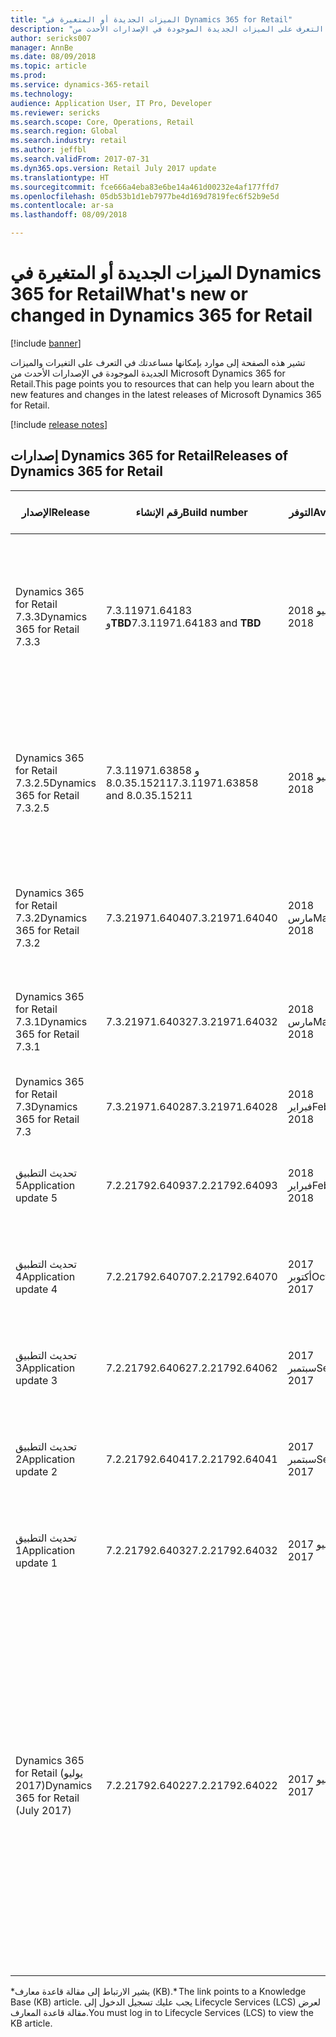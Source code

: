 ```yaml
---
title: "الميزات الجديدة أو المتغيرة في Dynamics 365 for Retail"
description: "تشير هذه الصفحة إلى موارد بإمكانها مساعدتك في التعرف على الميزات الجديدة الموجودة في الإصدارات الأحدث من Microsoft Dynamics 365 for Retail."
author: sericks007
manager: AnnBe
ms.date: 08/09/2018
ms.topic: article
ms.prod: 
ms.service: dynamics-365-retail
ms.technology: 
audience: Application User, IT Pro, Developer
ms.reviewer: sericks
ms.search.scope: Core, Operations, Retail
ms.search.region: Global
ms.search.industry: retail
ms.author: jeffbl
ms.search.validFrom: 2017-07-31
ms.dyn365.ops.version: Retail July 2017 update
ms.translationtype: HT
ms.sourcegitcommit: fce666a4eba83e6be14a461d00232e4af177ffd7
ms.openlocfilehash: 05db53b1d1eb7977be4d169d7819fec6f52b9e5d
ms.contentlocale: ar-sa
ms.lasthandoff: 08/09/2018

---
```


# <a name="whats-new-or-changed-in-dynamics-365-for-retail"></a><span data-ttu-id="3b137-103">الميزات الجديدة أو المتغيرة في Dynamics 365 for Retail</span><span class="sxs-lookup"><span data-stu-id="3b137-103">What's new or changed in Dynamics 365 for Retail</span></span>

[!include [banner](../../includes/banner.md)]

<span data-ttu-id="3b137-104">تشير هذه الصفحة إلى موارد بإمكانها مساعدتك في التعرف على التغيرات والميزات الجديدة الموجودة في الإصدارات الأحدث من Microsoft Dynamics 365 for Retail.</span><span class="sxs-lookup"><span data-stu-id="3b137-104">This page points you to resources that can help you learn about the new features and changes in the latest releases of Microsoft Dynamics 365 for Retail.</span></span>

[!include [release notes](../includes/release-notes.md)]

## <a name="releases-of-dynamics-365-for-retail"></a><span data-ttu-id="3b137-105">إصدارات Dynamics 365 for Retail</span><span class="sxs-lookup"><span data-stu-id="3b137-105">Releases of Dynamics 365 for Retail</span></span>

|<span data-ttu-id="3b137-106">الإصدار</span><span class="sxs-lookup"><span data-stu-id="3b137-106">Release</span></span> | <span data-ttu-id="3b137-107">رقم الإنشاء</span><span class="sxs-lookup"><span data-stu-id="3b137-107">Build number</span></span> | <span data-ttu-id="3b137-108">التوفر</span><span class="sxs-lookup"><span data-stu-id="3b137-108">Availability</span></span> | <span data-ttu-id="3b137-109">تعرف على المزيد</span><span class="sxs-lookup"><span data-stu-id="3b137-109">Learn more</span></span> |
|--------|--------------|--------------|------------|
|<span data-ttu-id="3b137-110">Dynamics 365 for Retail 7.3.3</span><span class="sxs-lookup"><span data-stu-id="3b137-110">Dynamics 365 for Retail 7.3.3</span></span> | <span data-ttu-id="3b137-111">7.3.11971.64183 و**TBD**</span><span class="sxs-lookup"><span data-stu-id="3b137-111">7.3.11971.64183 and **TBD**</span></span> | <span data-ttu-id="3b137-112">2018 يوليو</span><span class="sxs-lookup"><span data-stu-id="3b137-112">July 2018</span></span> | [<span data-ttu-id="3b137-113">KB 4456699: الإصدار 7.3.3 - حزمة BugFix 2\*</span><span class="sxs-lookup"><span data-stu-id="3b137-113">KB 4456699: Version 7.3.3 - BugFix Package 2\*</span></span>](https://fix.lcs.dynamics.com/Issue/Details?kb=4456699&bugId=235982&qc=e7d86ad6505eb37945b31374adfae2c6133ee737dde2e044a4aa5260c4f8edc1) |
|<span data-ttu-id="3b137-114">Dynamics 365 for Retail 7.3.2.5</span><span class="sxs-lookup"><span data-stu-id="3b137-114">Dynamics 365 for Retail 7.3.2.5</span></span> | <span data-ttu-id="3b137-115">7.3.11971.63858 و 8.0.35.15211</span><span class="sxs-lookup"><span data-stu-id="3b137-115">7.3.11971.63858 and 8.0.35.15211</span></span> | <span data-ttu-id="3b137-116">2018 يونيو</span><span class="sxs-lookup"><span data-stu-id="3b137-116">June 2018</span></span> | [<span data-ttu-id="3b137-117">KB 4338874: الإصدار 7.3.2.5 - حزمة BugFix 1\*</span><span class="sxs-lookup"><span data-stu-id="3b137-117">KB 4338874: Version 7.3.2.5 - BugFix Package 1\*</span></span>](https://fix.lcs.dynamics.com/Issue/Details?kb=4342134&bugId=225730&qc=9b98d165f3d71ea36abe15b7acb33c9d59199e95915f4de9486313d1b02665e3)  |
|<span data-ttu-id="3b137-118">Dynamics 365 for Retail 7.3.2</span><span class="sxs-lookup"><span data-stu-id="3b137-118">Dynamics 365 for Retail 7.3.2</span></span> | <span data-ttu-id="3b137-119">7.3.21971.64040</span><span class="sxs-lookup"><span data-stu-id="3b137-119">7.3.21971.64040</span></span> | <span data-ttu-id="3b137-120">2018 مارس</span><span class="sxs-lookup"><span data-stu-id="3b137-120">March 2018</span></span> | [<span data-ttu-id="3b137-121">قاعدة المعارف 4093263: الإصدار 7.3.2\*</span><span class="sxs-lookup"><span data-stu-id="3b137-121">KB 4093263: Version 7.3.2\*</span></span>](https://fix.lcs.dynamics.com/Issue/Details?kb=4093263&bugId=3937220&qc=63d57de184b7b2ac5563767292dacaea8621707198b55ea9c5f08b106a4c5132) |
|<span data-ttu-id="3b137-122">Dynamics 365 for Retail 7.3.1</span><span class="sxs-lookup"><span data-stu-id="3b137-122">Dynamics 365 for Retail 7.3.1</span></span> | <span data-ttu-id="3b137-123">7.3.21971.64032</span><span class="sxs-lookup"><span data-stu-id="3b137-123">7.3.21971.64032</span></span> | <span data-ttu-id="3b137-124">2018 مارس</span><span class="sxs-lookup"><span data-stu-id="3b137-124">March 2018</span></span> | [<span data-ttu-id="3b137-125">قاعدة المعارف 4092799: الإصدار 7.3.1\*</span><span class="sxs-lookup"><span data-stu-id="3b137-125">KB 4092799: Version 7.3.1\*</span></span>](https://fix.lcs.dynamics.com/Issue/Details?kb=4092799&bugId=3936439&qc=b095917f0b114a26af430086cd5dc7eb4d383b6bcf225a62952cacff0f730c06) |
|<span data-ttu-id="3b137-126">Dynamics 365 for Retail 7.3</span><span class="sxs-lookup"><span data-stu-id="3b137-126">Dynamics 365 for Retail 7.3</span></span> | <span data-ttu-id="3b137-127">7.3.21971.64028</span><span class="sxs-lookup"><span data-stu-id="3b137-127">7.3.21971.64028</span></span> | <span data-ttu-id="3b137-128">2018 فبراير</span><span class="sxs-lookup"><span data-stu-id="3b137-128">February 2018</span></span> | |
|<span data-ttu-id="3b137-129">تحديث التطبيق 5</span><span class="sxs-lookup"><span data-stu-id="3b137-129">Application update 5</span></span> | <span data-ttu-id="3b137-130">7.2.21792.64093</span><span class="sxs-lookup"><span data-stu-id="3b137-130">7.2.21792.64093</span></span> | <span data-ttu-id="3b137-131">2018 فبراير</span><span class="sxs-lookup"><span data-stu-id="3b137-131">February 2018</span></span> | [<span data-ttu-id="3b137-132">قاعدة المعارف 4089596: تحديث 5\*</span><span class="sxs-lookup"><span data-stu-id="3b137-132">KB 4089596: Update 5\*</span></span>](https://fix.lcs.dynamics.com/Issue/Details?kb=4089596&bugId=3893142&qc=ee9db96dd13dc341e7019fad3d36d01c6dfc4edf631f752f66d87f2ebbd256f5) |
|<span data-ttu-id="3b137-133">تحديث التطبيق 4</span><span class="sxs-lookup"><span data-stu-id="3b137-133">Application update 4</span></span> | <span data-ttu-id="3b137-134">7.2.21792.64070</span><span class="sxs-lookup"><span data-stu-id="3b137-134">7.2.21792.64070</span></span> | <span data-ttu-id="3b137-135">2017 أكتوبر</span><span class="sxs-lookup"><span data-stu-id="3b137-135">October 2017</span></span> | [<span data-ttu-id="3b137-136">قاعدة المعارف 4052437: تحديث 4\*</span><span class="sxs-lookup"><span data-stu-id="3b137-136">KB 4052437: Update 4\*</span></span>](https://fix.lcs.dynamics.com/Issue/Details?kb=4052437&bugId=3866274&qc=dfcd40f8c5d0d863cc6ae10fe7dd3fb57450327d4f82f10c57886d579e6d4838) |
|<span data-ttu-id="3b137-137">تحديث التطبيق 3</span><span class="sxs-lookup"><span data-stu-id="3b137-137">Application update 3</span></span> | <span data-ttu-id="3b137-138">7.2.21792.64062</span><span class="sxs-lookup"><span data-stu-id="3b137-138">7.2.21792.64062</span></span> | <span data-ttu-id="3b137-139">2017 سبتمبر</span><span class="sxs-lookup"><span data-stu-id="3b137-139">September 2017</span></span> |[<span data-ttu-id="3b137-140">قاعدة المعارف 4045959: تحديث 3\*</span><span class="sxs-lookup"><span data-stu-id="3b137-140">KB 4045959: Update 3\*</span></span>](https://fix.lcs.dynamics.com/Issue/Resolved?kb=4045959&bugId=3857200&qc=a4c0715ff69d491d63c424f56b124f458ac3ca422e4a74c67d23a58b16050ad1)|
|<span data-ttu-id="3b137-141">تحديث التطبيق 2</span><span class="sxs-lookup"><span data-stu-id="3b137-141">Application update 2</span></span> | <span data-ttu-id="3b137-142">7.2.21792.64041</span><span class="sxs-lookup"><span data-stu-id="3b137-142">7.2.21792.64041</span></span> | <span data-ttu-id="3b137-143">2017 سبتمبر</span><span class="sxs-lookup"><span data-stu-id="3b137-143">September 2017</span></span> | [<span data-ttu-id="3b137-144">قاعدة المعارف 4042241: تحديث 2\*</span><span class="sxs-lookup"><span data-stu-id="3b137-144">KB 4042241: Update 2\*</span></span>](https://fix.lcs.dynamics.com/Issue/Resolved?kb=4042241&bugId=3850819&qc=578d82fcfe02befb2a2ee4af467bda26af88742548e1bd8291a359ebdb360410)|
|<span data-ttu-id="3b137-145">تحديث التطبيق 1</span><span class="sxs-lookup"><span data-stu-id="3b137-145">Application update 1</span></span> |<span data-ttu-id="3b137-146">7.2.21792.64032</span><span class="sxs-lookup"><span data-stu-id="3b137-146">7.2.21792.64032</span></span>   | <span data-ttu-id="3b137-147">2017 يوليو</span><span class="sxs-lookup"><span data-stu-id="3b137-147">July 2017</span></span>|[<span data-ttu-id="3b137-148">قاعدة المعارف 4037180: تحديث 1\*</span><span class="sxs-lookup"><span data-stu-id="3b137-148">KB 4037180: Update 1\*</span></span>](https://fix.lcs.dynamics.com/Issue/Resolved?kb=4037180&bugId=3848337&qc=578d82fcfe02befb2a2ee4af467bda26af88742548e1bd8291a359ebdb360410)|
|<span data-ttu-id="3b137-149">Dynamics 365 for Retail (يوليو 2017)</span><span class="sxs-lookup"><span data-stu-id="3b137-149">Dynamics 365 for Retail (July 2017)</span></span> | <span data-ttu-id="3b137-150">7.2.21792.64022</span><span class="sxs-lookup"><span data-stu-id="3b137-150">7.2.21792.64022</span></span>| <span data-ttu-id="3b137-151">2017 يونيو</span><span class="sxs-lookup"><span data-stu-id="3b137-151">June 2017</span></span> | <span data-ttu-id="3b137-152">رجع ميزات Retail المدرجة في [الميزات الجديدة أو المتغيرة في Dynamics 365 for Finance and Operations،‏ Enterprise edition، (يوليو 2017)](/dynamics365/unified-operations/dev-itpro/get-started/whats-new-application-July-2017-update)</span><span class="sxs-lookup"><span data-stu-id="3b137-152">See the Retail features listed in [What's new or changed in Dynamics 365 for Finance and Operations, Enterprise edition (July 2017)](/dynamics365/unified-operations/dev-itpro/get-started/whats-new-application-July-2017-update).</span></span> |

<span data-ttu-id="3b137-153">\*يشير الارتباط إلى مقالة قاعدة معارف (KB).</span><span class="sxs-lookup"><span data-stu-id="3b137-153">\* The link points to a Knowledge Base (KB) article.</span></span> <span data-ttu-id="3b137-154">يجب عليك تسجيل الدخول إلى Lifecycle Services ‏(LCS) لعرض مقالة قاعدة المعارف.</span><span class="sxs-lookup"><span data-stu-id="3b137-154">You must log in to Lifecycle Services (LCS) to view the KB article.</span></span>

